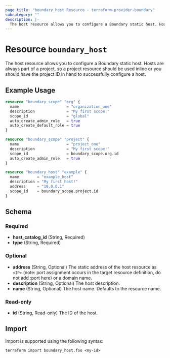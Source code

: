 ```yaml
---
page_title: "boundary_host Resource - terraform-provider-boundary"
subcategory: ""
description: |-
  The host resource allows you to configure a Boundary static host. Hosts are always part of a project, so a project resource should be used inline or you should have the project ID in hand to successfully configure a host.
---
```


# Resource `boundary_host`

The host resource allows you to configure a Boundary static host. Hosts are always part of a project, so a project resource should be used inline or you should have the project ID in hand to successfully configure a host.

## Example Usage

```terraform
resource "boundary_scope" "org" {
  name                     = "organization_one"
  description              = "My first scope!"
  scope_id                 = "global"
  auto_create_admin_role   = true
  auto_create_default_role = true
}

resource "boundary_scope" "project" {
  name                     = "project_one"
  description              = "My first scope!"
  scope_id                 = boundary_scope.org.id
  auto_create_admin_role   = true
}

resource "boundary_host" "example" {
  name        = "example_host"
  description = "My first host!"
  address     = "10.0.0.1"
  scope_id    = boundary_scope.project.id
}
```

## Schema

### Required

- **host_catalog_id** (String, Required)
- **type** (String, Required)

### Optional

- **address** (String, Optional) The static address of the host resource as `<IP>` (note: port assignment occurs in the target resource definition, do not add :port here) or a domain name.
- **description** (String, Optional) The host description.
- **name** (String, Optional) The host name. Defaults to the resource name.

### Read-only

- **id** (String, Read-only) The ID of the host.

## Import

Import is supported using the following syntax:

```shell
terraform import boundary_host.foo <my-id>
```
